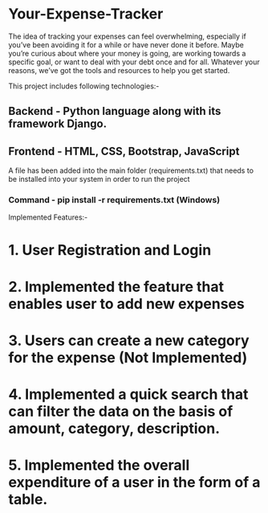 # Your-Expense-Tracker

The idea of tracking your expenses can feel overwhelming, especially if you’ve been avoiding it for a while or have never done it before. Maybe you’re curious about where your money is going, are working towards a specific goal, or want to deal with your debt once and for all. Whatever your reasons, we’ve got the tools and resources to help you get started.


This project includes following technologies:-
## Backend - Python language along with its framework Django. 
## Frontend - HTML, CSS, Bootstrap, JavaScript


A file has been added into the main folder (requirements.txt) that needs to be installed into your system in order to run the project 
### Command - pip install -r requirements.txt (Windows)


Implemented Features:-
  # 1. User Registration and Login
  # 2. Implemented the feature that enables user to add new expenses
  # 3. Users can create a new category for the expense (Not Implemented)
  # 4. Implemented a quick search that can filter the data on the basis of amount, category, description.
  # 5. Implemented the overall expenditure of a user in the form of a table.
